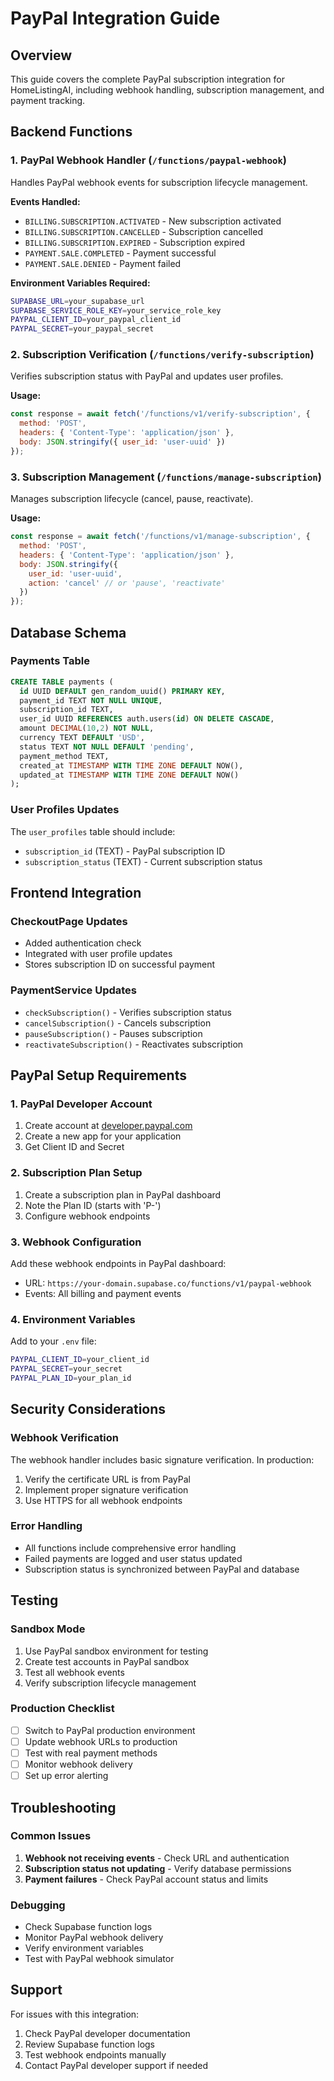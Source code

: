 # PayPal Integration Guide

## Overview
This guide covers the complete PayPal subscription integration for HomeListingAI, including webhook handling, subscription management, and payment tracking.

## Backend Functions

### 1. PayPal Webhook Handler (`/functions/paypal-webhook`)
Handles PayPal webhook events for subscription lifecycle management.

**Events Handled:**
- `BILLING.SUBSCRIPTION.ACTIVATED` - New subscription activated
- `BILLING.SUBSCRIPTION.CANCELLED` - Subscription cancelled
- `BILLING.SUBSCRIPTION.EXPIRED` - Subscription expired
- `PAYMENT.SALE.COMPLETED` - Payment successful
- `PAYMENT.SALE.DENIED` - Payment failed

**Environment Variables Required:**
```bash
SUPABASE_URL=your_supabase_url
SUPABASE_SERVICE_ROLE_KEY=your_service_role_key
PAYPAL_CLIENT_ID=your_paypal_client_id
PAYPAL_SECRET=your_paypal_secret
```

### 2. Subscription Verification (`/functions/verify-subscription`)
Verifies subscription status with PayPal and updates user profiles.

**Usage:**
```javascript
const response = await fetch('/functions/v1/verify-subscription', {
  method: 'POST',
  headers: { 'Content-Type': 'application/json' },
  body: JSON.stringify({ user_id: 'user-uuid' })
});
```

### 3. Subscription Management (`/functions/manage-subscription`)
Manages subscription lifecycle (cancel, pause, reactivate).

**Usage:**
```javascript
const response = await fetch('/functions/v1/manage-subscription', {
  method: 'POST',
  headers: { 'Content-Type': 'application/json' },
  body: JSON.stringify({ 
    user_id: 'user-uuid', 
    action: 'cancel' // or 'pause', 'reactivate'
  })
});
```

## Database Schema

### Payments Table
```sql
CREATE TABLE payments (
  id UUID DEFAULT gen_random_uuid() PRIMARY KEY,
  payment_id TEXT NOT NULL UNIQUE,
  subscription_id TEXT,
  user_id UUID REFERENCES auth.users(id) ON DELETE CASCADE,
  amount DECIMAL(10,2) NOT NULL,
  currency TEXT DEFAULT 'USD',
  status TEXT NOT NULL DEFAULT 'pending',
  payment_method TEXT,
  created_at TIMESTAMP WITH TIME ZONE DEFAULT NOW(),
  updated_at TIMESTAMP WITH TIME ZONE DEFAULT NOW()
);
```

### User Profiles Updates
The `user_profiles` table should include:
- `subscription_id` (TEXT) - PayPal subscription ID
- `subscription_status` (TEXT) - Current subscription status

## Frontend Integration

### CheckoutPage Updates
- Added authentication check
- Integrated with user profile updates
- Stores subscription ID on successful payment

### PaymentService Updates
- `checkSubscription()` - Verifies subscription status
- `cancelSubscription()` - Cancels subscription
- `pauseSubscription()` - Pauses subscription
- `reactivateSubscription()` - Reactivates subscription

## PayPal Setup Requirements

### 1. PayPal Developer Account
1. Create account at [developer.paypal.com](https://developer.paypal.com)
2. Create a new app for your application
3. Get Client ID and Secret

### 2. Subscription Plan Setup
1. Create a subscription plan in PayPal dashboard
2. Note the Plan ID (starts with 'P-')
3. Configure webhook endpoints

### 3. Webhook Configuration
Add these webhook endpoints in PayPal dashboard:
- URL: `https://your-domain.supabase.co/functions/v1/paypal-webhook`
- Events: All billing and payment events

### 4. Environment Variables
Add to your `.env` file:
```bash
PAYPAL_CLIENT_ID=your_client_id
PAYPAL_SECRET=your_secret
PAYPAL_PLAN_ID=your_plan_id
```

## Security Considerations

### Webhook Verification
The webhook handler includes basic signature verification. In production:
1. Verify the certificate URL is from PayPal
2. Implement proper signature verification
3. Use HTTPS for all webhook endpoints

### Error Handling
- All functions include comprehensive error handling
- Failed payments are logged and user status updated
- Subscription status is synchronized between PayPal and database

## Testing

### Sandbox Mode
1. Use PayPal sandbox environment for testing
2. Create test accounts in PayPal sandbox
3. Test all webhook events
4. Verify subscription lifecycle management

### Production Checklist
- [ ] Switch to PayPal production environment
- [ ] Update webhook URLs to production
- [ ] Test with real payment methods
- [ ] Monitor webhook delivery
- [ ] Set up error alerting

## Troubleshooting

### Common Issues
1. **Webhook not receiving events** - Check URL and authentication
2. **Subscription status not updating** - Verify database permissions
3. **Payment failures** - Check PayPal account status and limits

### Debugging
- Check Supabase function logs
- Monitor PayPal webhook delivery
- Verify environment variables
- Test with PayPal webhook simulator

## Support
For issues with this integration:
1. Check PayPal developer documentation
2. Review Supabase function logs
3. Test webhook endpoints manually
4. Contact PayPal developer support if needed 